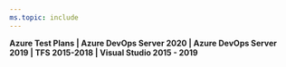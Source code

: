 ```yaml
---
ms.topic: include
---
```


**Azure Test Plans | Azure DevOps Server 2020 | Azure DevOps Server 2019 | TFS 2015-2018 | Visual Studio 2015 - 2019**

